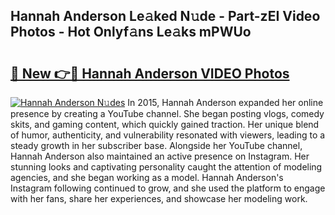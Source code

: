 ## Hannah Anderson Le𝚊ked N𝚞de - Part-zEI Video Photos - Hot Onlyf𝚊ns Le𝚊ks mPWUo

# <h2><a href="http://ac22340.deff.icu/?id=Hannah+Anderson">🔗 New 👉🔴 Hannah Anderson VIDEO Photos</a></h2>

[![Hannah Anderson N𝚞des](https://i.imgur.com/rIISA9y.gif)](http://ac22340.deff.icu/?id=Hannah+Anderson)
In 2015, Hannah Anderson expanded her online presence by creating a YouTube channel. She began posting vlogs, comedy skits, and gaming content, which quickly gained traction. Her unique blend of humor, authenticity, and vulnerability resonated with viewers, leading to a steady growth in her subscriber base. Alongside her YouTube channel, Hannah Anderson also maintained an active presence on Instagram. Her stunning looks and captivating personality caught the attention of modeling agencies, and she began working as a model. Hannah Anderson's Instagram following continued to grow, and she used the platform to engage with her fans, share her experiences, and showcase her modeling work.
